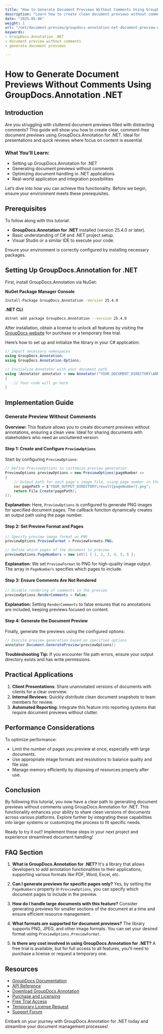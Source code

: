 ```yaml
---
title: "How to Generate Document Previews Without Comments Using GroupDocs.Annotation .NET"
description: "Learn how to create clean document previews without comments using GroupDocs.Annotation for .NET. Follow this guide to enhance your document presentation and review processes."
date: "2025-05-06"
weight: 1
url: "/net/document-preview/groupdocs-annotation-net-document-preview-no-comments/"
keywords:
- GroupDocs.Annotation .NET
- document preview without comments
- generate document previews

---
```



# How to Generate Document Previews Without Comments Using GroupDocs.Annotation .NET

## Introduction

Are you struggling with cluttered document previews filled with distracting comments? This guide will show you how to create clear, comment-free document previews using GroupDocs.Annotation for .NET. Ideal for presentations and quick reviews where focus on content is essential.

### What You’ll Learn:
- Setting up GroupDocs.Annotation for .NET
- Generating document previews without comments
- Optimizing document handling in .NET applications
- Real-world application and integration possibilities

Let’s dive into how you can achieve this functionality. Before we begin, ensure your environment meets these prerequisites.

## Prerequisites

To follow along with this tutorial:
- **GroupDocs.Annotation for .NET** installed (version 25.4.0 or later).
- Basic understanding of C# and .NET project setup.
- Visual Studio or a similar IDE to execute your code.

Ensure your environment is correctly configured by installing necessary packages.

## Setting Up GroupDocs.Annotation for .NET

First, install GroupDocs.Annotation via NuGet:

**NuGet Package Manager Console**
```bash
Install-Package GroupDocs.Annotation -Version 25.4.0
```

**.NET CLI**
```bash
dotnet add package GroupDocs.Annotation --version 25.4.0
```

After installation, obtain a license to unlock all features by visiting the [GroupDocs website](https://purchase.groupdocs.com/buy) for purchase or a temporary free trial.

Here’s how to set up and initialize the library in your C# application:

```csharp
// Import necessary namespaces
using GroupDocs.Annotation;
using GroupDocs.Annotation.Options;

// Initialize Annotator with your document path
using (Annotator annotator = new Annotator("YOUR_DOCUMENT_DIRECTORY\ANNOTATED_DOCX"))
{
    // Your code will go here
}
```

## Implementation Guide

### Generate Preview Without Comments

**Overview:**
This feature allows you to create document previews without annotations, ensuring a clean view. Ideal for sharing documents with stakeholders who need an uncluttered version.

#### Step 1: Create and Configure `PreviewOptions`
Start by configuring `PreviewOptions`:

```csharp
// Define PreviewOptions to customize preview generation
PreviewOptions previewOptions = new PreviewOptions(pageNumber =>
{
    // Output path for each page's image file, using page number in the filename
    var pagePath = $"YOUR_OUTPUT_DIRECTORY\result{pageNumber}.png";
    return File.Create(pagePath);
});
```
**Explanation:** Here, `PreviewOptions` is configured to generate PNG images for specified document pages. The callback function dynamically creates an output path using the page number.

#### Step 2: Set Preview Format and Pages

```csharp
// Specify preview image format as PNG
previewOptions.PreviewFormat = PreviewFormats.PNG;

// Define which pages of the document to preview
previewOptions.PageNumbers = new int[] { 1, 2, 3, 4, 5, 6 };
```
**Explanation:** We set `PreviewFormat` to PNG for high-quality image output. The array in `PageNumbers` specifies which pages to include.

#### Step 3: Ensure Comments Are Not Rendered

```csharp
// Disable rendering of comments in the preview
previewOptions.RenderComments = false;
```
**Explanation:** Setting `RenderComments` to false ensures that no annotations are included, keeping previews focused on content.

#### Step 4: Generate the Document Preview

Finally, generate the previews using the configured options:

```csharp
// Execute preview generation based on specified options
annotator.Document.GeneratePreview(previewOptions);
```
**Troubleshooting Tip:** If you encounter file path errors, ensure your output directory exists and has write permissions.

## Practical Applications

1. **Client Presentations**: Share unannotated versions of documents with clients for a clear overview.
2. **Internal Reviews**: Quickly distribute clean document snapshots to team members for review.
3. **Automated Reporting**: Integrate this feature into reporting systems that require document previews without clutter.

## Performance Considerations

To optimize performance:
- Limit the number of pages you preview at once, especially with large documents.
- Use appropriate image formats and resolutions to balance quality and file size.
- Manage memory efficiently by disposing of resources properly after use.

## Conclusion

By following this tutorial, you now have a clear path to generating document previews without comments using GroupDocs.Annotation for .NET. This functionality enhances your ability to share clean versions of documents across various platforms. Explore further by integrating these capabilities into larger systems or customizing the process to fit specific needs.

Ready to try it out? Implement these steps in your next project and experience streamlined document handling!

## FAQ Section

1. **What is GroupDocs.Annotation for .NET?** 
   It's a library that allows developers to add annotation functionalities to their applications, supporting various formats like PDF, Word, Excel, etc.

2. **Can I generate previews for specific pages only?**
   Yes, by setting the `PageNumbers` property in `PreviewOptions`, you can specify which document pages to include in the preview.

3. **How do I handle large documents with this feature?**
   Consider generating previews for smaller sections of the document at a time and ensure efficient resource management.

4. **What formats are supported for document previews?**
   The library supports PNG, JPEG, and other image formats. You can set your desired format using `PreviewOptions.PreviewFormat`.

5. **Is there any cost involved in using GroupDocs.Annotation for .NET?**
   A free trial is available, but for full access to all features, you'll need to purchase a license or request a temporary one.

## Resources
- [GroupDocs Documentation](https://docs.groupdocs.com/annotation/net/)
- [API Reference](https://reference.groupdocs.com/annotation/net/)
- [Download GroupDocs.Annotation](https://releases.groupdocs.com/annotation/net/)
- [Purchase and Licensing](https://purchase.groupdocs.com/buy)
- [Free Trial Access](https://releases.groupdocs.com/annotation/net/)
- [Temporary License Request](https://purchase.groupdocs.com/temporary-license/)
- [Support Forum](https://forum.groupdocs.com/c/annotation/) 

Embark on your journey with GroupDocs.Annotation for .NET today and streamline your document management processes!

